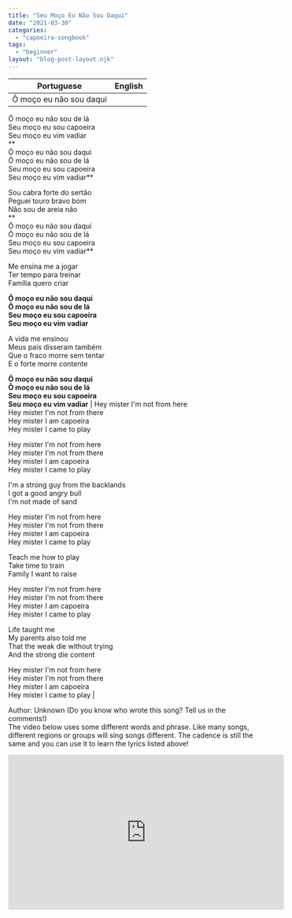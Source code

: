 ```yaml
---
title: "Seu Moço Eu Não Sou Daqui"
date: "2021-03-30"
categories: 
  - "capoeira-songbook"
tags: 
  - "beginner"
layout: "blog-post-layout.njk"
---
```


| Portuguese | English |
| --- | --- |
| Ô moço eu não sou daqui  
Ô moço eu não sou de lá  
Seu moço eu sou capoeira  
Seu moço eu vim vadiar  
**  
Ô moço eu não sou daqui  
Ô moço eu não sou de lá  
Seu moço eu sou capoeira  
Seu moço eu vim vadiar**  
  
Sou cabra forte do sertão  
Peguei touro bravo bom  
Não sou de areia não  
**  
Ô moço eu não sou daqui  
Ô moço eu não sou de lá  
Seu moço eu sou capoeira  
Seu moço eu vim vadiar**  
  
Me ensina me a jogar  
Ter tempo para treinar  
Família quero criar  
  
**Ô moço eu não sou daqui  
Ô moço eu não sou de lá  
Seu moço eu sou capoeira  
Seu moço eu vim vadiar**  
  
A vida me ensinou  
Meus pais disseram também  
Que o fraco morre sem tentar  
E o forte morre contente  
  
**Ô moço eu não sou daqui  
Ô moço eu não sou de lá  
Seu moço eu sou capoeira  
Seu moço eu vim vadiar** | Hey mister I'm not from here  
Hey mister I'm not from there  
Hey mister I am capoeira  
Hey mister I came to play  
  
Hey mister I'm not from here  
Hey mister I'm not from there  
Hey mister I am capoeira  
Hey mister I came to play  
  
I'm a strong guy from the backlands  
I got a good angry bull  
I'm not made of sand  
  
Hey mister I'm not from here  
Hey mister I'm not from there  
Hey mister I am capoeira  
Hey mister I came to play  
  
Teach me how to play  
Take time to train  
Family I want to raise  
  
Hey mister I'm not from here  
Hey mister I'm not from there  
Hey mister I am capoeira  
Hey mister I came to play  
  
Life taught me  
My parents also told me  
That the weak die without trying  
And the strong die content  
  
Hey mister I'm not from here  
Hey mister I'm not from there  
Hey mister I am capoeira  
Hey mister I came to play |

<figcaption>

Author: Unknown (Do you know who wrote this song? Tell us in the comments!)  
The video below uses some different words and phrase. Like many songs, different regions or groups will sing songs different. The cadence is still the same and you can use it to learn the lyrics listed above!

</figcaption>

<iframe width="560" height="315" src="https://www.youtube.com/embed/FQstwSAuou8" title="YouTube video player" frameborder="0" allow="accelerometer; autoplay; clipboard-write; encrypted-media; gyroscope; picture-in-picture" allowfullscreen></iframe>
